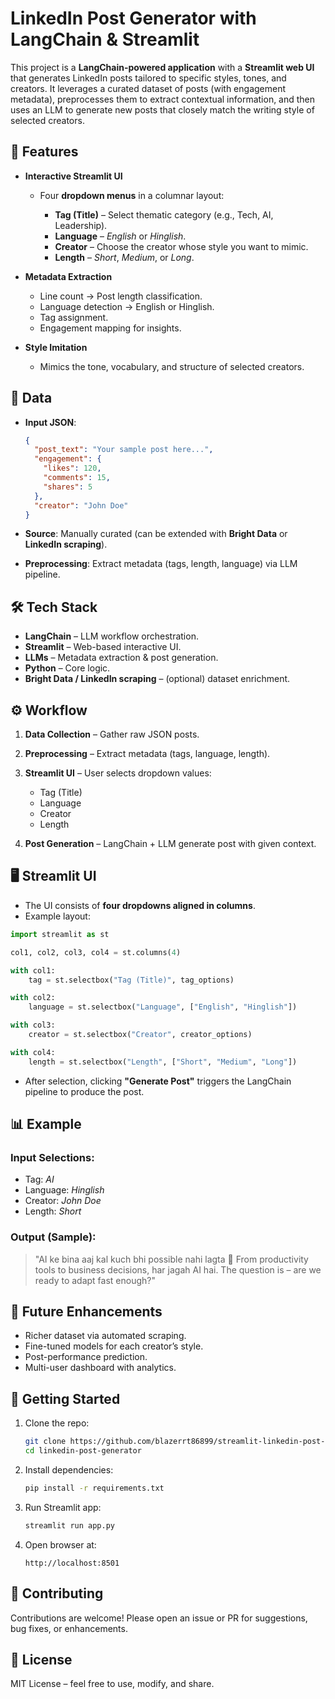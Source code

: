 # LinkedIn Post Generator with LangChain & Streamlit

This project is a **LangChain-powered application** with a **Streamlit web UI** that generates LinkedIn posts tailored to specific styles, tones, and creators. It leverages a curated dataset of posts (with engagement metadata), preprocesses them to extract contextual information, and then uses an LLM to generate new posts that closely match the writing style of selected creators.

## 🚀 Features

- **Interactive Streamlit UI**

  - Four **dropdown menus** in a columnar layout:

    - **Tag (Title)** – Select thematic category (e.g., Tech, AI, Leadership).
    - **Language** – _English_ or _Hinglish_.
    - **Creator** – Choose the creator whose style you want to mimic.
    - **Length** – _Short_, _Medium_, or _Long_.

- **Metadata Extraction**

  - Line count → Post length classification.
  - Language detection → English or Hinglish.
  - Tag assignment.
  - Engagement mapping for insights.

- **Style Imitation**

  - Mimics the tone, vocabulary, and structure of selected creators.

## 📂 Data

- **Input JSON**:

  ```json
  {
    "post_text": "Your sample post here...",
    "engagement": {
      "likes": 120,
      "comments": 15,
      "shares": 5
    },
    "creator": "John Doe"
  }
  ```

- **Source**: Manually curated (can be extended with **Bright Data** or **LinkedIn scraping**).
- **Preprocessing**: Extract metadata (tags, length, language) via LLM pipeline.

## 🛠️ Tech Stack

- **LangChain** – LLM workflow orchestration.
- **Streamlit** – Web-based interactive UI.
- **LLMs** – Metadata extraction & post generation.
- **Python** – Core logic.
- **Bright Data / LinkedIn scraping** – (optional) dataset enrichment.

## ⚙️ Workflow

1. **Data Collection** – Gather raw JSON posts.
2. **Preprocessing** – Extract metadata (tags, language, length).
3. **Streamlit UI** – User selects dropdown values:

   - Tag (Title)
   - Language
   - Creator
   - Length

4. **Post Generation** – LangChain + LLM generate post with given context.

## 🖥️ Streamlit UI

- The UI consists of **four dropdowns aligned in columns**.
- Example layout:

```python
import streamlit as st

col1, col2, col3, col4 = st.columns(4)

with col1:
    tag = st.selectbox("Tag (Title)", tag_options)

with col2:
    language = st.selectbox("Language", ["English", "Hinglish"])

with col3:
    creator = st.selectbox("Creator", creator_options)

with col4:
    length = st.selectbox("Length", ["Short", "Medium", "Long"])
```

- After selection, clicking **"Generate Post"** triggers the LangChain pipeline to produce the post.

## 📊 Example

### Input Selections:

- Tag: _AI_
- Language: _Hinglish_
- Creator: _John Doe_
- Length: _Short_

### Output (Sample):

> "AI ke bina aaj kal kuch bhi possible nahi lagta 🚀
> From productivity tools to business decisions, har jagah AI hai.
> The question is – are we ready to adapt fast enough?"

## 🚧 Future Enhancements

- Richer dataset via automated scraping.
- Fine-tuned models for each creator’s style.
- Post-performance prediction.
- Multi-user dashboard with analytics.

## 📌 Getting Started

1. Clone the repo:

   ```bash
   git clone https://github.com/blazerrt86899/streamlit-linkedin-post-generator.git
   cd linkedin-post-generator
   ```

2. Install dependencies:

   ```bash
   pip install -r requirements.txt
   ```

3. Run Streamlit app:

   ```bash
   streamlit run app.py
   ```

4. Open browser at:

   ```
   http://localhost:8501
   ```

## 🤝 Contributing

Contributions are welcome! Please open an issue or PR for suggestions, bug fixes, or enhancements.

## 📜 License

MIT License – feel free to use, modify, and share.
